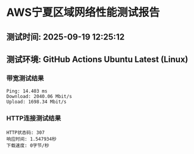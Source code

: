 # AWS宁夏区域网络性能测试报告
## 测试时间: 2025-09-19 12:25:12
## 测试环境: GitHub Actions Ubuntu Latest (Linux)

### 带宽测试结果
```
Ping: 14.403 ms
Download: 2040.06 Mbit/s
Upload: 1698.34 Mbit/s
```

### HTTP连接测试结果
```
HTTP状态码: 307
响应时间: 1.547934秒
下载速度: 0字节/秒
```

